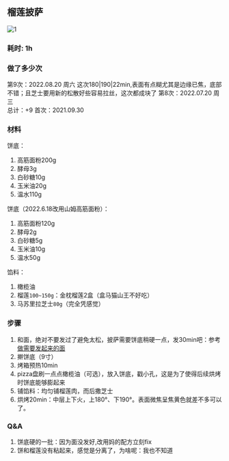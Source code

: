 ## 榴莲披萨

![1](./pics/1/f.jpg)

### 耗时: 1h

### 做了多少次
第9次：2022.08.20 周六 这次180|190|22min,表面有点糊尤其是边缘已焦，底部不错；且芝士要用新的松散好些容易拉丝，这次都成块了
第8次：2022.07.20 周三  
总计：+9 
首次：2021.09.30  

### 材料
饼底：
1. 高筋面粉200g
2. 酵母3g
3. 白砂糖10g
4. 玉米油20g
5. 温水110g

饼底（2022.6.18改用山姆高筋面粉）：
1. 高筋面粉120g
2. 酵母2g
3. 白砂糖5g
4. 玉米油10g
5. 温水50g

馅料：
1. 橄榄油
2. 榴莲`100~150g`：金枕榴莲2盒（盒马猫山王不好吃）
3. 马苏里拉芝士`80g`（完全凭感觉）

### 步骤
1. 和面，绝对不要发过了避免太松，披萨需要饼底稍硬一点，发30min吧：参考[做需要发起来的面](../做需要发起来的面/README.md)
2. 擀饼底（9寸）
3. 烤箱预热10min
4. pizza盘刷一点点橄榄油（可选），放入饼底，戳小孔，这是为了使得后续烘烤时饼底能够膨起来
5. 铺馅料：均匀铺榴莲肉，而后撒芝士
6. 烘烤20min：中层上下火，上180°、下190°。表面微焦呈焦黄色就差不多可以了。

### Q&A
1. 饼底硬的一批：因为面没发好,改用妈的配方立刻fix
2. 饼和榴莲没有粘起来，感觉是分离了，为啥呢：我也不知道
